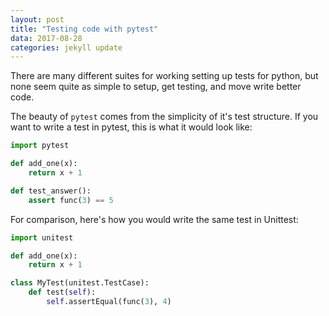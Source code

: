 ```yaml
---
layout: post
title: "Testing code with pytest"
data: 2017-08-28
categories: jekyll update
---
```


There are many different suites for working setting up tests for python, but none seem quite as simple to setup, get testing, and move write better code.

The beauty of `pytest` comes from the simplicity of it's test structure. If you want to write a test in pytest, this is what it would look like:

```python
import pytest

def add_one(x):
	return x + 1

def test_answer():
	assert func(3) == 5
```

For comparison, here's how you would write the same test in Unittest:

```python
import unitest

def add_one(x):
	return x + 1

class MyTest(unitest.TestCase):
	def test(self):
		self.assertEqual(func(3), 4)
```
